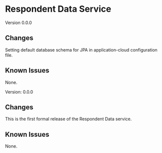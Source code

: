 Respondent Data Service
============
Version 0.0.0

Changes
-------
Setting default database schema for JPA in application-cloud configuration file.

Known Issues
------------
None.

Version: 0.0.0

Changes
-------
This is the first formal release of the Respondent Data service.

Known Issues
------------
None.